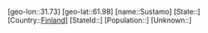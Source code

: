 ﻿---
location: [61.98,31.73]
type: City
tags:
- geo/City


SpocWebEntityId: 34682
isDeleted: false
confidential: public

---
[geo-lon::31.73]
[geo-lat::61.98]
[name::Sustamo]
[State::]
[Country::[Finland](geo/Continent/Europe/Finland.md)]
[StateId::]
[Population::]
[Unknown::]

